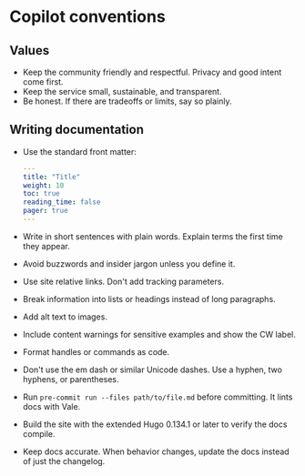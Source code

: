 # Copilot conventions

## Values
- Keep the community friendly and respectful. Privacy and good intent come first.
- Keep the service small, sustainable, and transparent.
- Be honest. If there are tradeoffs or limits, say so plainly.

## Writing documentation
- Use the standard front matter:

  ```yaml
  ---
  title: "Title"
  weight: 10
  toc: true
  reading_time: false
  pager: true
  ---
  ```
- Write in short sentences with plain words. Explain terms the first time they appear.
- Avoid buzzwords and insider jargon unless you define it.
- Use site relative links. Don't add tracking parameters.
- Break information into lists or headings instead of long paragraphs.
- Add alt text to images.
- Include content warnings for sensitive examples and show the CW label.
- Format handles or commands as code.
- Don't use the em dash or similar Unicode dashes. Use a hyphen, two hyphens, or parentheses.
- Run `pre-commit run --files path/to/file.md` before committing. It lints docs with Vale.
- Build the site with the extended Hugo 0.134.1 or later to verify the docs compile.
- Keep docs accurate. When behavior changes, update the docs instead of just the changelog.

